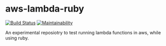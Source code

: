 # aws-lambda-ruby

[![Build Status](https://travis-ci.org/blijblijblij/aws-lambda-ruby.svg?branch=develop)](https://travis-ci.org/blijblijblij/aws-lambda-ruby) [![Maintainability](https://api.codeclimate.com/v1/badges/d900bc257d7e097a64bb/maintainability)](https://codeclimate.com/github/blijblijblij/aws-lambda-ruby/maintainability)

An experimental reposiotry to test running lambda functions in aws, while using ruby.
